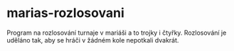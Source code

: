 # marias-rozlosovani
Program na rozlosování turnaje v mariáši a to trojky i čtyřky. Rozlosování je uděláno tak, aby se hráči v žádném kole nepotkali dvakrát.
